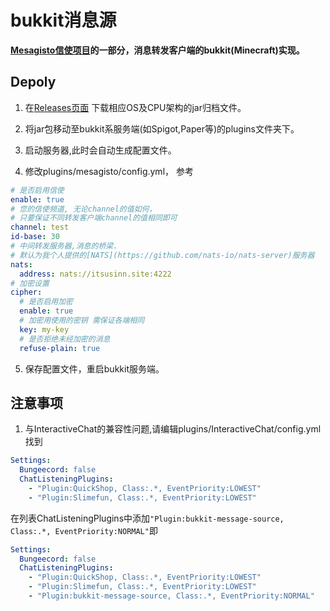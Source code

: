 # bukkit消息源
**[Mesagisto信使项目](https://github.com/MeowCat-Studio/mesagisto)的一部分，消息转发客户端的bukkit(Minecraft)实现。**

## Depoly

1. 在[Releases页面](https://github.com/MeowCat-Studio/bukkit-message-source/releases) 
  下载相应OS及CPU架构的jar归档文件。

2. 将jar包移动至bukkit系服务端(如Spigot,Paper等)的plugins文件夹下。

3. 启动服务器,此时会自动生成配置文件。

4. 修改plugins/mesagisto/config.yml，
  参考
  ```yaml
  # 是否启用信使
  enable: true
  # 您的信使频道, 无论channel的值如何，
  # 只要保证不同转发客户端channel的值相同即可
  channel: test
  id-base: 30
  # 中间转发服务器,消息的桥梁.
  # 默认为我个人提供的[NATS](https://github.com/nats-io/nats-server)服务器
  nats:
    address: nats://itsusinn.site:4222
  # 加密设置
  cipher:
    # 是否启用加密
    enable: true
    # 加密用使用的密钥 需保证各端相同
    key: my-key
    # 是否拒绝未经加密的消息
    refuse-plain: true
  ```

5. 保存配置文件，重启bukkit服务端。

## 注意事项
1. 与InteractiveChat的兼容性问题,请编辑plugins/InteractiveChat/config.yml
  找到
  ```yaml
  Settings:
    Bungeecord: false
    ChatListeningPlugins:
      - "Plugin:QuickShop, Class:.*, EventPriority:LOWEST"
      - "Plugin:Slimefun, Class:.*, EventPriority:LOWEST"
  ```
  在列表ChatListeningPlugins中添加`"Plugin:bukkit-message-source, Class:.*, EventPriority:NORMAL"`即
  ```yaml
  Settings:
    Bungeecord: false
    ChatListeningPlugins:
      - "Plugin:QuickShop, Class:.*, EventPriority:LOWEST"
      - "Plugin:Slimefun, Class:.*, EventPriority:LOWEST"
      - "Plugin:bukkit-message-source, Class:.*, EventPriority:NORMAL"
  ```

